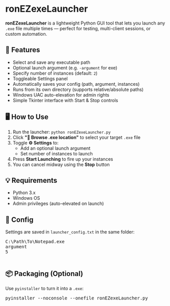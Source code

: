 <body>
  <h1>ronEZexeLauncher</h1>
  <p><strong>ronEZexeLauncher</strong> is a lightweight Python GUI tool that lets you launch any <code>.exe</code> file multiple times — perfect for testing, multi-client sessions, or custom automation.</p>

  <h2>🚀 Features</h2>
  <ul>
    <li>Select and save any executable path</li>
    <li>Optional launch argument (e.g. <code>-argument</code> for exe)</li>
    <li>Specify number of instances (default: <code>2</code>)</li>
    <li>Toggleable Settings panel</li>
    <li>Automatically saves your config (path, argument, instances)</li>
    <li>Runs from its own directory (supports relative/absolute paths)</li>
    <li>Windows UAC auto-elevation for admin rights</li>
    <li>Simple Tkinter interface with Start & Stop controls</li>
  </ul>

  <h2>🖥 How to Use</h2>
  <ol>
    <li>Run the launcher: <code>python ronEZexeLauncher.py</code></li>
    <li>Click <strong>"📂 Browse .exe location"</strong> to select your target <code>.exe</code> file</li>
    <li>Toggle <strong>⚙️ Settings</strong> to:
      <ul>
        <li>Add an optional launch argument</li>
        <li>Set number of instances to launch</li>
      </ul>
    </li>
    <li>Press <strong>Start Launching</strong> to fire up your instances</li>
    <li>You can cancel midway using the <strong>Stop</strong> button</li>
  </ol>

  <h2>💡 Requirements</h2>
  <ul>
    <li>Python 3.x</li>
    <li>Windows OS</li>
    <li>Admin privileges (auto-elevated on launch)</li>
  </ul>

  <h2>📄 Config</h2>
  <p>Settings are saved in <code>launcher_config.txt</code> in the same folder:</p>
  <pre>
C:\Path\To\Notepad.exe
argument
5
  </pre>

  <h2>📦 Packaging (Optional)</h2>
  <p>Use <code>pyinstaller</code> to turn it into a <code>.exe</code>:</p>
  <pre>
pyinstaller --noconsole --onefile ronEZexeLauncher.py
  </pre>

</body>
</html>
